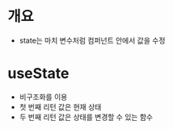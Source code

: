 # 개요
* state는 마치 변수처럼 컴퍼넌트 안에서 값을 수정

#  useState
* 비구조화를 이용
* 첫 번째 리턴 값은 현재 상태
* 두 번째 리턴 값은 상태를 변경할 수 있는 함수
